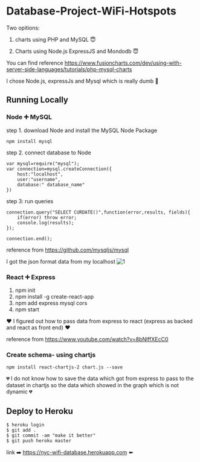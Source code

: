 # Database-Project-WiFi-Hotspots

Two opitions:

1. charts using PHP and MySQL  :innocent:

2. Charts using Node.js ExpressJS and Mondodb :innocent:

You can find reference https://www.fusioncharts.com/dev/using-with-server-side-languages/tutorials/php-mysql-charts

I chose Node.js, expressJs and Mysql which is really dumb :poop:

## Running Locally

### Node :heavy_plus_sign: MySQL

step 1. download Node and install the MySQL Node Package

```
npm install mysql
```

step 2. connect database to Node

```
var mysql=require("mysql");
var connection=mysql.createConnection({
    host:"localhost",
    user:"username",
    database:" database_name"
})
```
step 3: run queries
```
connection.query("SELECT CURDATE()",function(error,results, fields){
    if(error) throw error;
    console.log(results);
});

connection.end();
```
reference from https://github.com/mysqljs/mysql

I got the json format data from my localhost
![1](https://user-images.githubusercontent.com/22507322/39372207-5b30d3fe-4a09-11e8-82c9-239b20e55ef8.PNG)



### React :heavy_plus_sign: Express
1. npm init
2. npm install -g create-react-app
3. npm add express mysql cors    
4. npm start


:heart: I figured out how to pass data from express to react (express as backed and react as front end) :heart:

reference from https://www.youtube.com/watch?v=8bNlffXEcC0


### Create schema- using chartjs
```
npm install react-chartjs-2 chart.js --save
```
:broken_heart:  I do not know how to save the data which got from express to pass to the dataset in chartjs 
so the data which showed in the graph which is not dynamic  :broken_heart:

## Deploy to Heroku
```
$ heroku login
$ git add .
$ git commit -am "make it better"
$ git push heroku master
```
 link :arrow_right: https://nyc-wifi-database.herokuapp.com :arrow_left:




